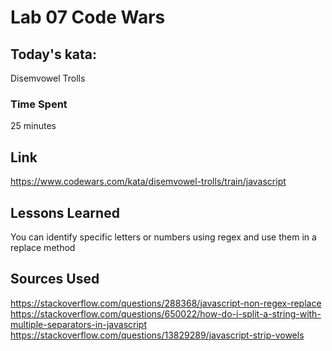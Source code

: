 # Lab 07 Code Wars

## Today's kata:
Disemvowel Trolls

### Time Spent
25 minutes

## Link
https://www.codewars.com/kata/disemvowel-trolls/train/javascript

## Lessons Learned
You can identify specific letters or numbers using regex and use them in a replace method

## Sources Used
https://stackoverflow.com/questions/288368/javascript-non-regex-replace
https://stackoverflow.com/questions/650022/how-do-i-split-a-string-with-multiple-separators-in-javascript
https://stackoverflow.com/questions/13829289/javascript-strip-vowels
